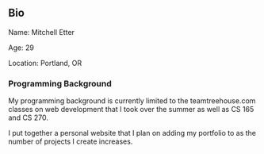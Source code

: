 ## Bio

Name: Mitchell Etter

Age: 29

Location: Portland, OR

### Programming Background

My programming background is currently limited to the teamtreehouse.com classes on web development that I took over the summer as well as CS 165 and CS 270.

I put together a personal website that I plan on adding my portfolio to as the number of projects I create increases.